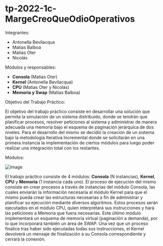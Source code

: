 # tp-2022-1c-MargeCreoQueOdioOperativos
Integrantes:
* Antonella Bevilacqua
* Matias Balboa
* Matias Oter
* Nicolás

Módulos y responsables:
* **Consola** (Matias Oter)
* **Kernel** (Antonella Bevilacqua)
* **CPU** (Matias Oter y Nicolás)
* **Memoria y Swap** (Matias Balboa)

Objetivo del Trabajo Práctico:

El objetivo del trabajo práctico consiste en desarrollar una solución que permita la simulación de un sistema distribuido, donde se tendrán que planificar procesos, resolver peticiones al sistema y administrar de manera adecuada una memoria bajo el esquema de paginación jerárquica de dos niveles.
Para el desarrollo del mismo se decidió la creación de un sistema bajo la metodología Iterativa Incremental donde se solicitarán en una primera instancia la implementación de ciertos módulos para luego poder realizar una integración total con los restantes.

Módulos:

![image](https://github.com/antobevi/tp-2022-1c-SO-MargeCreoQueOdioOperativos/assets/48884370/79d5f21b-5798-4329-84ce-f3cd308c92c6)

El trabajo práctico consiste de 4 módulos: **Consola** (N instancias), **Kernel**, **CPU** y **Memoria** (1 instancia cada uno).
El proceso de ejecución del mismo consiste en crear procesos a través de instancias del módulo Consola, las cuales enviarán la información necesaria al módulo Kernel para que el mismo pueda crear las estructuras necesarias a fin de administrar y planificar su ejecución mediante diversos algoritmos. Estos procesos serán ejecutados en el módulo CPU, quien interpretará sus instrucciones y hará las peticiones a Memoria que fuera necesarias. Este último módulo implementará un esquema de memoria virtual (paginación a demanda), por lo que incorporará también un área de SWAP.
Una vez que un proceso finalice tras haber sido ejecutadas todas sus instrucciones, el Kernel devolverá un mensaje de finalización a su Consola correspondiente y cerrará la conexión.
